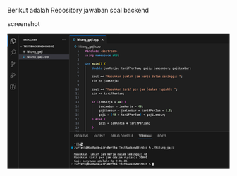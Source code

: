 Berikut adalah Repository jawaban soal backend

screenshot

![alt text](https://github.com/fiergetech/TestBackendHindro/blob/main/screenshot-backend.png?raw=true)
